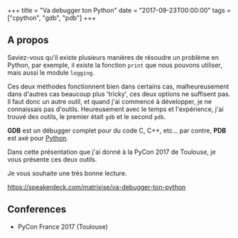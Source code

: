+++
title = "Va debugger ton Python"
date = "2017-09-23T00:00:00"
tags = ["cpython", "gdb", "pdb"]
+++

## A propos

Saviez-vous qu'il existe plusieurs manières de résoudre un problème en Python,
par exemple, il existe la fonction `print` que nous pouvons utiliser, mais aussi
le module `logging`. 

Ces deux méthodes fonctionnent bien dans certains cas, malheureusement dans
d'autres cas beaucoup plus 'tricky', ces deux options ne suffisent pas. Il faut
donc un autre outil, et quand j'ai commencé à développer, je ne connaissais pas
d'outils. Heureusement avec le temps et l'expérience, j'ai trouvé des outils, le
premier était `gdb` et le second `pdb`.

**GDB** est un débugger complet pour du code C, C++, etc... par contre, **PDB**
est axé pour [Python](https://www.python.org).

Dans cette présentation que j'ai donné à la PyCon 2017 de Toulouse, je vous
présente ces deux outils.

Je vous souhaite une très bonne lecture.


<script async class="speakerdeck-embed" data-id="cdf70ccd581443ff97a0c420b425afd9" data-ratio="1.33159947984395" src="//speakerdeck.com/assets/embed.js"></script>

https://speakerdeck.com/matrixise/va-debugger-ton-python

## Conferences

* PyCon France 2017 (Toulouse)

